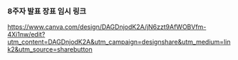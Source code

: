 ### 8주자 발표 장표 임시 링크

https://www.canva.com/design/DAGDnjodK2A/jN6zzt9AfWOBVfm-4Xi1nw/edit?utm_content=DAGDnjodK2A&utm_campaign=designshare&utm_medium=link2&utm_source=sharebutton
